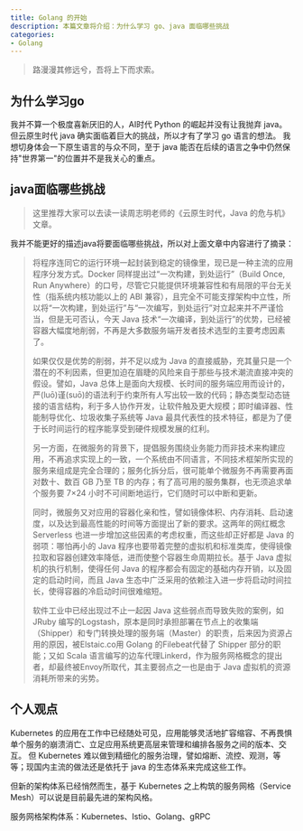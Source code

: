 ```yaml
---
title: Golang 的开始
description: 本篇文章将介绍：为什么学习 go、java 面临哪些挑战
categories:
- Golang
---
```


> 路漫漫其修远兮，吾将上下而求索。

## 为什么学习go

我并不算一个极度喜新厌旧的人，AI时代 Python 的崛起并没有让我抛弃 java。但云原生时代 java 确实面临着巨大的挑战，所以才有了学习 go 语言的想法。
我想切身体会一下原生语言的与众不同，至于 java 能否在后续的语言之争中仍然保持"世界第一"的位置并不是我关心的重点。

## java面临哪些挑战

> 这里推荐大家可以去读一读周志明老师的《云原生时代，Java 的危与机》文章。

我并不能更好的描述java将要面临哪些挑战，所以对上面文章中内容进行了摘录：

> 将程序连同它的运行环境一起封装到稳定的镜像里，现已是一种主流的应用程序分发方式。Docker 同样提出过“一次构建，到处运行”（Build Once, Run Anywhere）的口号，尽管它只能提供环境兼容性和有局限的平台无关性（指系统内核功能以上的 ABI 兼容），且完全不可能支撑架构中立性，所以将“一次构建，到处运行”与“一次编写，到处运行”对立起来并不严谨恰当，但是无可否认，今天 Java 技术“一次编译，到处运行”的优势，已经被容器大幅度地削弱，不再是大多数服务端开发者技术选型的主要考虑因素了。
>
> 如果仅仅是优势的削弱，并不足以成为 Java 的直接威胁，充其量只是一个潜在的不利因素，但更加迫在眉睫的风险来自于那些与技术潮流直接冲突的假设。譬如，Java 总体上是面向大规模、长时间的服务端应用而设计的，严(luō)谨(suō)的语法利于约束所有人写出较一致的代码；静态类型动态链接的语言结构，利于多人协作开发，让软件触及更大规模；即时编译器、性能制导优化、垃圾收集子系统等 Java 最具代表性的技术特征，都是为了便于长时间运行的程序能享受到硬件规模发展的红利。
>
> 另一方面，在微服务的背景下，提倡服务围绕业务能力而非技术来构建应用，不再追求实现上的一致，一个系统由不同语言，不同技术框架所实现的服务来组成是完全合理的；服务化拆分后，很可能单个微服务不再需要再面对数十、数百 GB 乃至 TB 的内存；有了高可用的服务集群，也无须追求单个服务要 7×24 小时不可间断地运行，它们随时可以中断和更新。
>
> 同时，微服务又对应用的容器化亲和性，譬如镜像体积、内存消耗、启动速度，以及达到最高性能的时间等方面提出了新的要求。这两年的网红概念 Serverless 也进一步增加这些因素的考虑权重，而这些却正好都是 Java 的弱项：哪怕再小的 Java 程序也要带着完整的虚拟机和标准类库，使得镜像拉取和容器创建效率降低，进而使整个容器生命周期拉长。基于 Java 虚拟机的执行机制，使得任何 Java 的程序都会有固定的基础内存开销，以及固定的启动时间，而且 Java 生态中广泛采用的依赖注入进一步将启动时间拉长，使得容器的冷启动时间很难缩短。
> 
> 软件工业中已经出现过不止一起因 Java 这些弱点而导致失败的案例，如 JRuby 编写的Logstash，原本是同时承担部署在节点上的收集端（Shipper）和专门转换处理的服务端（Master）的职责，后来因为资源占用的原因，被Elstaic.co用 Golang 的Filebeat代替了 Shipper 部分的职能；又如 Scala 语言编写的边车代理Linkerd，作为服务网格概念的提出者，却最终被Envoy所取代，其主要弱点之一也是由于 Java 虚拟机的资源消耗所带来的劣势。

## 个人观点

Kubernetes 的应用在工作中已经随处可见，应用能够灵活地扩容缩容、不再畏惧单个服务的崩溃消亡、立足应用系统更高层来管理和编排各服务之间的版本、交互。
但 Kubernetes 难以做到精细化的服务治理，譬如熔断、流控、观测，等等；现国内主流的做法还是依托于 java 的生态体系来完成这些工作。

但新的架构体系已经悄然而生，基于 Kubernetes 之上构筑的服务网格（Service Mesh）可以说是目前最先进的架构风格。

服务网格架构体系：Kubernetes、Istio、Golang、gRPC








